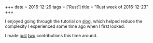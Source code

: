+++
date = 2016-12-29
tags = ['Rust']
title = "Rust week of 2016-12-23"
+++

I enjoyed going through the tutorial on [slog], which helped reduce the
complexity I experienced some time ago when I first looked.

I made [just][] [two] contributions this time around.

  [slog]: https://siciarz.net/24-days-rust-structured-logging
  [just]: https://github.com/rust-lang/rust/pull/38681
  [two]: https://github.com/slog-rs/json/pull/3
